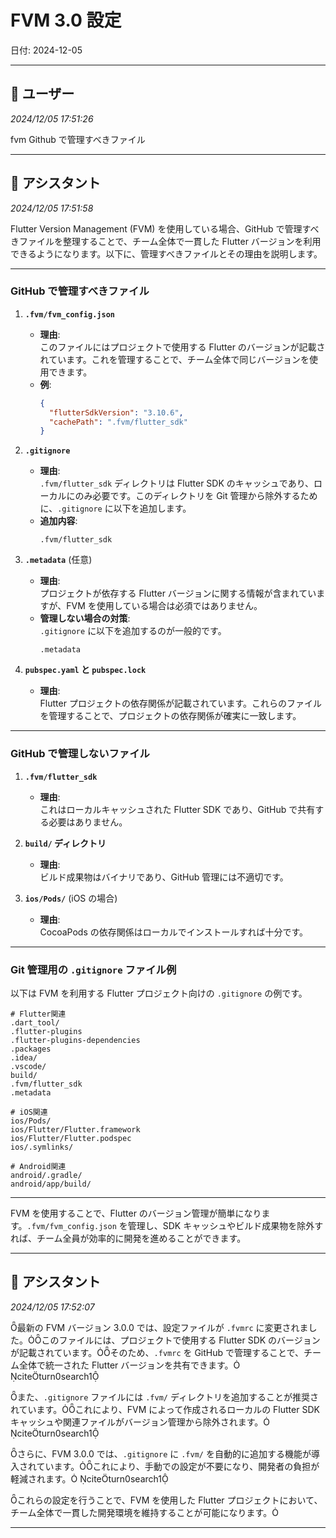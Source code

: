 # FVM 3.0 設定

日付: 2024-12-05

---

## 👤 ユーザー
*2024/12/05 17:51:26*

fvm Github で管理すべきファイル

---

## 🤖 アシスタント
*2024/12/05 17:51:58*

Flutter Version Management (FVM) を使用している場合、GitHub で管理すべきファイルを整理することで、チーム全体で一貫した Flutter バージョンを利用できるようになります。以下に、管理すべきファイルとその理由を説明します。

---

### **GitHub で管理すべきファイル**

1. **`.fvm/fvm_config.json`**
   - **理由**:  
     このファイルにはプロジェクトで使用する Flutter のバージョンが記載されています。これを管理することで、チーム全体で同じバージョンを使用できます。
   - **例**:
     ```json
     {
       "flutterSdkVersion": "3.10.6",
       "cachePath": ".fvm/flutter_sdk"
     }
     ```

2. **`.gitignore`**
   - **理由**:  
     `.fvm/flutter_sdk` ディレクトリは Flutter SDK のキャッシュであり、ローカルにのみ必要です。このディレクトリを Git 管理から除外するために、`.gitignore` に以下を追加します。
   - **追加内容**:
     ```
     .fvm/flutter_sdk
     ```

3. **`.metadata`** (任意)
   - **理由**:  
     プロジェクトが依存する Flutter バージョンに関する情報が含まれていますが、FVM を使用している場合は必須ではありません。
   - **管理しない場合の対策**:  
     `.gitignore` に以下を追加するのが一般的です。
     ```
     .metadata
     ```

4. **`pubspec.yaml` と `pubspec.lock`**
   - **理由**:  
     Flutter プロジェクトの依存関係が記載されています。これらのファイルを管理することで、プロジェクトの依存関係が確実に一致します。

---

### **GitHub で管理しないファイル**

1. **`.fvm/flutter_sdk`**
   - **理由**:  
     これはローカルキャッシュされた Flutter SDK であり、GitHub で共有する必要はありません。

2. **`build/` ディレクトリ**
   - **理由**:  
     ビルド成果物はバイナリであり、GitHub 管理には不適切です。

3. **`ios/Pods/`** (iOS の場合)
   - **理由**:  
     CocoaPods の依存関係はローカルでインストールすれば十分です。

---

### **Git 管理用の `.gitignore` ファイル例**

以下は FVM を利用する Flutter プロジェクト向けの `.gitignore` の例です。

```gitignore
# Flutter関連
.dart_tool/
.flutter-plugins
.flutter-plugins-dependencies
.packages
.idea/
.vscode/
build/
.fvm/flutter_sdk
.metadata

# iOS関連
ios/Pods/
ios/Flutter/Flutter.framework
ios/Flutter/Flutter.podspec
ios/.symlinks/

# Android関連
android/.gradle/
android/app/build/
```

---

FVM を使用することで、Flutter のバージョン管理が簡単になります。`.fvm/fvm_config.json` を管理し、SDK キャッシュやビルド成果物を除外すれば、チーム全員が効率的に開発を進めることができます。

---

## 🤖 アシスタント
*2024/12/05 17:52:07*

最新の FVM バージョン 3.0.0 では、設定ファイルが `.fvmrc` に変更されました。このファイルには、プロジェクトで使用する Flutter SDK のバージョンが記載されています。そのため、`.fvmrc` を GitHub で管理することで、チーム全体で統一された Flutter バージョンを共有できます。 citeturn0search1

また、`.gitignore` ファイルには `.fvm/` ディレクトリを追加することが推奨されています。これにより、FVM によって作成されるローカルの Flutter SDK キャッシュや関連ファイルがバージョン管理から除外されます。 citeturn0search1

さらに、FVM 3.0.0 では、`.gitignore` に `.fvm/` を自動的に追加する機能が導入されています。これにより、手動での設定が不要になり、開発者の負担が軽減されます。 citeturn0search1

これらの設定を行うことで、FVM を使用した Flutter プロジェクトにおいて、チーム全体で一貫した開発環境を維持することが可能になります。

---
